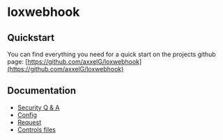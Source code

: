 # loxwebhook

## Quickstart

You can find everything you need for a quick start on the projects github page: [https://github.com/axxelG/loxwebhook](https://github.com/axxelG/loxwebhook)

## Documentation

- [Security Q & A](security_qa.md)
- [Config](config.md)
- [Request](request.md)
- [Controls files](controls_files.md)